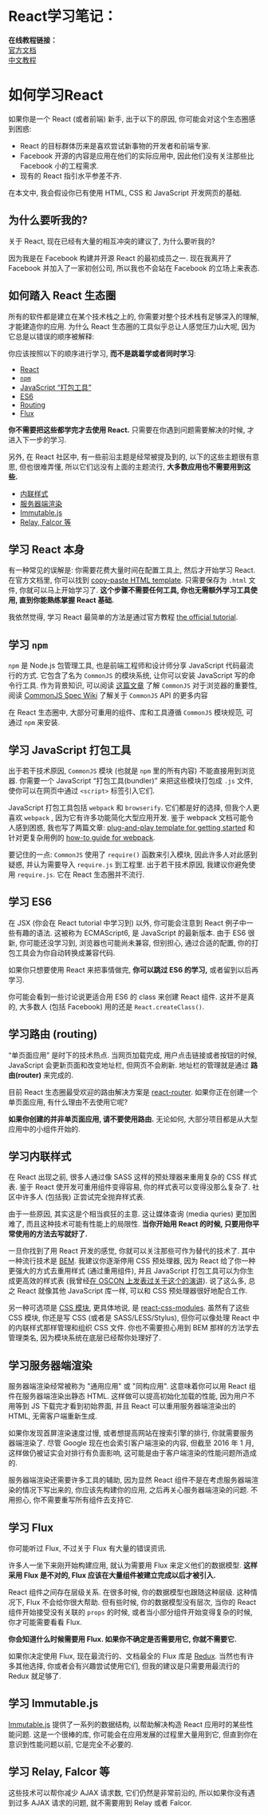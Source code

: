 # React学习笔记：
**在线教程链接：**<br>
[官方文档](https://reactjs.org/docs/rendering-elements.html)<br>
[中文教程](http://huziketang.mangojuice.top/books/react/)



# 如何学习React

如果你是一个 React (或者前端) 新手, 出于以下的原因, 你可能会对这个生态圈感到困惑:

* React 的目标群体历来是喜欢尝试新事物的开发者和前端专家.
* Facebook 开源的内容是应用在他们的实际应用中, 因此他们没有关注那些比 Facebook 小的工程需求.
* 现有的 React 指引水平参差不齐.

在本文中, 我会假设你已有使用 HTML, CSS 和 JavaScript 开发网页的基础.

## 为什么要听我的?

关于 React, 现在已经有大量的相互冲突的建议了, 为什么要听我的?

因为我是在 Facebook 构建并开源 React 的最初成员之一. 现在我离开了 Facebook 并加入了一家初创公司, 所以我也不会站在 Facebook 的立场上来表态.

## 如何踏入 React 生态圈

所有的软件都是建立在某个技术栈之上的, 你需要对整个技术栈有足够深入的理解, 才能建造你的应用. 为什么 React 生态圈的工具似乎总让人感觉压力山大呢, 因为它总是以错误的顺序被解释:

你应该按照以下的顺序进行学习, **而不是跳着学或者同时学习**:

* [React](#user-content-学习-react-本身)
* [`npm`](#user-content-学习-npm)
* [JavaScript “打包工具”](#user-content-学习-javascript-打包工具)
* [ES6](#user-content-学习-es6)
* [Routing](#user-content-学习路由-routing)
* [Flux](#user-content-学习-flux)


**你不需要把这些都学完才去使用 React.** 只需要在你遇到问题需要解决的时候, 才进入下一步的学习.

另外, 在 React 社区中, 有一些前沿主题是经常被提及到的, 以下的这些主题很有意思, 但也很难弄懂, 所以它们远没有上面的主题流行, **大多数应用也不需要用到这些.**

* [内联样式](#user-content-学习内联样式)
* [服务器端渲染](#user-content-学习服务器端渲染)
* [Immutable.js](#user-content-学习-immutablejs)
* [Relay, Falcor 等](#user-content-学习-relay-falcor-等)

## 学习 React 本身

有一种常见的误解是: 你需要花费大量时间在配置工具上, 然后才开始学习 React. 在官方文档里, 你可以找到 [copy-paste HTML template](https://facebook.github.io/react/docs/getting-started.html#quick-start-without-npm). 只需要保存为 `.html` 文件, 你就可以马上开始学习了. **这个步骤不需要任何工具, 你也无需额外学习工具使用, 直到你能熟练掌握 React 基础.**

我依然觉得, 学习 React 最简单的方法是通过官方教程 [the official tutorial](https://facebook.github.io/react/docs/tutorial.html).

## 学习 `npm`

`npm` 是 Node.js 包管理工具, 也是前端工程师和设计师分享 JavaScript 代码最流行的方式. 它包含了名为 `CommonJS` 的模块系统, 让你可以安装 JavaScript 写的命令行工具. 作为背景知识, 可以阅读 [这篇文章](http://0fps.net/2013/01/22/commonjs-why-and-how/) 了解 `CommonJS` 对于浏览器的重要性, 阅读  [CommonJS Spec Wiki](http://wiki.commonjs.org/wiki/Introduction) 了解关于 `CommonJS` API 的更多内容

在 React 生态圈中, 大部分可重用的组件、库和工具遵循 `CommonJS` 模块规范, 可通过 `npm` 来安装.

## 学习 JavaScript 打包工具

出于若干技术原因, `CommonJS` 模块 (也就是 `npm` 里的所有内容) 不能直接用到浏览器. 你需要一个 JavaScript “打包工具(bundler)” 来把这些模块打包成 `.js` 文件, 使你可以在网页中通过 `<script>` 标签引入它们.

JavaScript 打包工具包括 `webpack` 和 `browserify`. 它们都是好的选择, 但我个人更喜欢 `webpack` , 因为它有许多功能简化大型应用开发. 鉴于 webpack 文档可能令人感到困惑, 我也写了两篇文章: [plug-and-play template for getting started](https://github.com/petehunt/react-webpack-template) 和针对更复杂用例的 [how-to guide for webpack](https://github.com/petehunt/webpack-howto).

要记住的一点: `CommonJS` 使用了 `require()` 函数来引入模块, 因此许多人对此感到疑惑, 并认为需要导入 `require.js` 到工程里. 出于若干技术原因, 我建议你避免使用 `require.js`. 它在 React 生态圈并不流行.

## 学习 ES6

在 JSX (你会在 React tutorial 中学习到) 以外, 你可能会注意到 React 例子中一些有趣的语法. 这被称为 ECMAScript6, 是 JavaScript 的最新版本. 由于 ES6 很新, 你可能还没学习到, 浏览器也可能尚未兼容, 但别担心, 通过合适的配置, 你的打包工具会为你自动转换成兼容代码.

如果你只想要使用 React 来把事情做完, **你可以跳过 ES6 的学习,** 或者留到以后再学习.

你可能会看到一些讨论说更适合用 ES6 的 class 来创建 React 组件. 这并不是真的, 大多数人 (包括 Facebook) 用的还是 `React.createClass()`.

## 学习路由 (routing)

“单页面应用” 是时下的技术热点. 当网页加载完成, 用户点击链接或者按钮的时候, JavaScript 会更新页面和改变地址栏, 但网页不会刷新. 地址栏的管理就是通过 **路由(router)** 来完成的.

目前 React 生态圈最受欢迎的路由解决方案是 [react-router](https://github.com/rackt/react-router). 如果你正在创建一个单页面应用, 有什么理由不去使用它呢?

**如果你创建的并非单页面应用, 请不要使用路由.** 无论如何, 大部分项目都是从大型应用中的小组件开始的.

## 学习内联样式

在 React 出现之前, 很多人通过像 SASS 这样的预处理器来重用复杂的 CSS 样式表. 鉴于 React 使开发可重用组件变得容易, 你的样式表可以变得没那么复杂了. 社区中许多人 (包括我) 正尝试完全抛弃样式表.

由于一些原因, 其实这是个相当疯狂的主意. 这让媒体查询 (media quries) 更加困难了, 而且这种技术可能有性能上的局限性. **当你开始用 React 的时候, 只要用你平常使用的方法去写就好了.**

一旦你找到了用 React 开发的感觉, 你就可以关注那些可作为替代的技术了. 其中一种流行技术是 [BEM](https://en.bem.info/). 我建议你逐渐停用 CSS 预处理器, 因为 React 给了你一种更强大的方式去重用样式 (通过重用组件), 并且 JavaScript 打包工具可以为你生成更高效的样式表 (我曾经[在 OSCON 上发表过关于这个的演讲](https://www.youtube.com/watch?v=VkTCL6Nqm6Y)). 说了这么多, 总之 React 就像其他 JavaScript 库一样, 可以和 CSS 预处理器很好地配合工作.

另一种可选项是 [CSS 模块](http://glenmaddern.com/articles/css-modules), 更具体地说, 是 [react-css-modules](https://github.com/gajus/react-css-modules). 虽然有了这些 CSS 模块, 你还是写 CSS (或者是 SASS/LESS/Stylus), 但你可以像处理 React 中的内联样式那样管理和组织 CSS 文件. 你也不需要担心用到 BEM 那样的方法学去管理类名, 因为模块系统在底层已经帮你处理好了.

## 学习服务器端渲染

服务器端渲染经常被称为 "通用应用" 或 "同构应用". 这意味着你可以用 React 组件在服务器端渲染出静态 HTML. 这样做可以提高初始化加载的性能, 因为用户不用等到 JS 下载完才看到初始界面, 并且 React 可以重用服务器端渲染出的 HTML, 无需客户端重新生成.

如果你发现首屏渲染速度过慢, 或者想提高网站在搜索引擎的排行, 你就需要服务器端渲染了. 尽管 Google 现在也会索引客户端渲染的内容, 但截至 2016 年 1 月, 这样做仍被证实会对排行有负面影响, 这可能是由于客户端渲染的性能问题所造成的.

服务器端渲染还需要许多工具的辅助, 因为显然 React 组件不是在考虑服务器端渲染的情况下写出来的, 你应该先构建你的应用, 之后再关心服务器端渲染的问题. 不用担心, 你不需要重写所有组件去支持它.

## 学习 Flux

你可能听过 Flux, 不过关于 Flux 有大量的错误资讯.

许多人一坐下来刚开始构建应用, 就认为需要用 Flux 来定义他们的数据模型. **这样采用 Flux 是不对的, Flux 应该在大量组件被建立完成以后才被引入.**

React 组件之间存在层级关系. 在很多时候, 你的数据模型也跟随这种层级. 这种情况下, Flux 不会给你很大帮助. 但有些时候, 你的数据模型没有层次, 当你的 React 组件开始接受没有关联的 `props` 的时候, 或者当小部分组件开始变得复杂的时候, 你才可能需要看看 Flux.

**你会知道什么时候需要用 Flux. 如果你不确定是否需要用它, 你就不需要它.**

如果你决定使用 Flux, 现在最流行的、文档最全的 Flux 库是 [Redux](http://redux.js.org/). 当然也有许多其他选择, 你或者会有兴趣尝试使用它们, 但我的建议是只需要用最流行的 Redux 就足够了.

## 学习 Immutable.js

[Immutable.js](https://facebook.github.io/immutable-js/) 提供了一系列的数据结构, 以帮助解决构造 React 应用时的某些性能问题. 这是一个很棒的库, 你可能会在应用发展的过程里大量用到它, 但直到你在意识到性能问题以前, 它是完全不必要的.

## 学习 Relay, Falcor 等

这些技术可以帮你减少 AJAX 请求数, 它们仍然是非常前沿的, 所以如果你没有遇到过多 AJAX 请求的问题, 就不需要用到 Relay 或者 Falcor.
